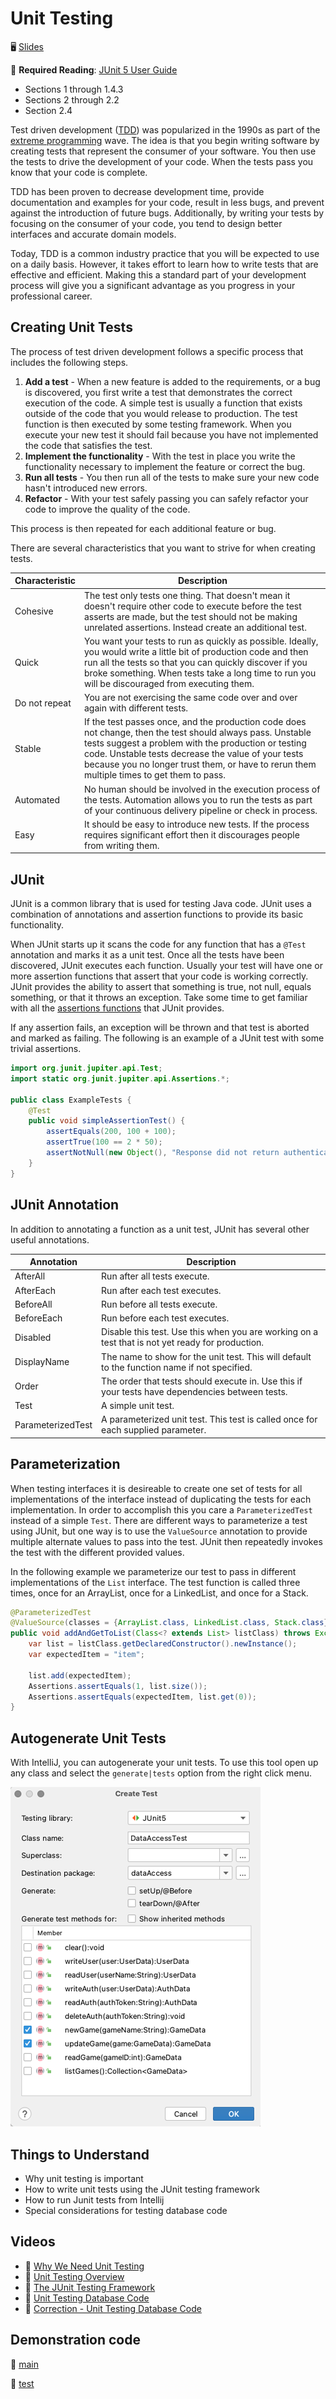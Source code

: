 # Unit Testing

🖥️ [Slides](https://docs.google.com/presentation/d/1gRoHgp1j28GHaJvzHJlqnrqtwfWfZz3F/edit?usp=sharing&ouid=114081115660452804792&rtpof=true&sd=true)

📖 **Required Reading**: [JUnit 5 User Guide](https://junit.org/junit5/docs/current/user-guide/)

- Sections 1 through 1.4.3
- Sections 2 through 2.2
- Section 2.4

Test driven development ([TDD](https://en.wikipedia.org/wiki/Test-driven_development)) was popularized in the 1990s as part of the [extreme programming](https://en.wikipedia.org/wiki/Extreme_programming) wave. The idea is that you begin writing software by creating tests that represent the consumer of your software. You then use the tests to drive the development of your code. When the tests pass you know that your code is complete.

TDD has been proven to decrease development time, provide documentation and examples for your code, result in less bugs, and prevent against the introduction of future bugs. Additionally, by writing your tests by focusing on the consumer of your code, you tend to design better interfaces and accurate domain models.

Today, TDD is a common industry practice that you will be expected to use on a daily basis. However, it takes effort to learn how to write tests that are effective and efficient. Making this a standard part of your development process will give you a significant advantage as you progress in your professional career.

## Creating Unit Tests

The process of test driven development follows a specific process that includes the following steps.

1. **Add a test** - When a new feature is added to the requirements, or a bug is discovered, you first write a test that demonstrates the correct execution of the code. A simple test is usually a function that exists outside of the code that you would release to production. The test function is then executed by some testing framework. When you execute your new test it should fail because you have not implemented the code that satisfies the test.
1. **Implement the functionality** - With the test in place you write the functionality necessary to implement the feature or correct the bug.
1. **Run all tests** - You then run all of the tests to make sure your new code hasn't introduced new errors.
1. **Refactor** - With your test safely passing you can safely refactor your code to improve the quality of the code.

This process is then repeated for each additional feature or bug.

There are several characteristics that you want to strive for when creating tests.

| Characteristic        | Description                                                                                                                                                                                                                                                                                                           |
| --------------------- | --------------------------------------------------------------------------------------------------------------------------------------------------------------------------------------------------------------------------------------------------------------------------------------------------------------------- |
| Cohesive | The test only tests one thing. That doesn't mean it doesn't require other code to execute before the test asserts are made, but the test should not be making unrelated assertions. Instead create an additional test.                                                                                                |
| Quick                 | You want your tests to run as quickly as possible. Ideally, you would write a little bit of production code and then run all the tests so that you can quickly discover if you broke something. When tests take a long time to run you will be discouraged from executing them.                                       |
| Do not repeat         | You are not exercising the same code over and over again with different tests.                                                                                                                                                                                                                                        |
| Stable                | If the test passes once, and the production code does not change, then the test should always pass. Unstable tests suggest a problem with the production or testing code. Unstable tests decrease the value of your tests because you no longer trust them, or have to rerun them multiple times to get them to pass. |
| Automated             | No human should be involved in the execution process of the tests. Automation allows you to run the tests as part of your continuous delivery pipeline or check in process.                                                                                                                                           |
| Easy                  | It should be easy to introduce new tests. If the process requires significant effort then it discourages people from writing them.                                                                                                                                                                                    |

## JUnit

JUnit is a common library that is used for testing Java code. JUnit uses a combination of annotations and assertion functions to provide its basic functionality.

When JUnit starts up it scans the code for any function that has a `@Test` annotation and marks it as a unit test. Once all the tests have been discovered, JUnit executes each function. Usually your test will have one or more assertion functions that assert that your code is working correctly. JUnit provides the ability to assert that something is true, not null, equals something, or that it throws an exception. Take some time to get familiar with all the [assertions functions](https://junit.org/junit5/docs/5.0.1/api/org/junit/jupiter/api/Assertions.html) that JUnit provides.

If any assertion fails, an exception will be thrown and that test is aborted and marked as failing. The following is an example of a JUnit test with some trivial assertions.

```java
import org.junit.jupiter.api.Test;
import static org.junit.jupiter.api.Assertions.*;

public class ExampleTests {
    @Test
    public void simpleAssertionTest() {
        assertEquals(200, 100 + 100);
        assertTrue(100 == 2 * 50);
        assertNotNull(new Object(), "Response did not return authentication String");
    }
}
```

## JUnit Annotation

In addition to annotating a function as a unit test, JUnit has several other useful annotations.

| Annotation        | Description                                                                                      |
| ----------------- | ------------------------------------------------------------------------------------------------ |
| AfterAll          | Run after all tests execute.                                                                     |
| AfterEach         | Run after each test executes.                                                                    |
| BeforeAll         | Run before all tests execute.                                                                    |
| BeforeEach        | Run before each test executes.                                                                   |
| Disabled          | Disable this test. Use this when you are working on a test that is not yet ready for production. |
| DisplayName       | The name to show for the unit test. This will default to the function name if not specified.     |
| Order             | The order that tests should execute in. Use this if your tests have dependencies between tests.  |
| Test              | A simple unit test.                                                                              |
| ParameterizedTest | A parameterized unit test. This test is called once for each supplied parameter.                 |

## Parameterization

When testing interfaces it is desireable to create one set of tests for all implementations of the interface instead of duplicating the tests for each implementation. In order to accomplish this you care a `ParameterizedTest` instead of a simple `Test`. There are different ways to parameterize a test using JUnit, but one way is to use the `ValueSource` annotation to provide multiple alternate values to pass into the test. JUnit then repeatedly invokes the test with the different provided values.

In the following example we parameterize our test to pass in different implementations of the `List` interface. The test function is called three times, once for an ArrayList, once for a LinkedList, and once for a Stack.

```java
@ParameterizedTest
@ValueSource(classes = {ArrayList.class, LinkedList.class, Stack.class})
public void addAndGetToList(Class<? extends List> listClass) throws Exception {
    var list = listClass.getDeclaredConstructor().newInstance();
    var expectedItem = "item";

    list.add(expectedItem);
    Assertions.assertEquals(1, list.size());
    Assertions.assertEquals(expectedItem, list.get(0));
}
```

## Autogenerate Unit Tests

With IntelliJ, you can autogenerate your unit tests. To use this tool open up any class and select the `generate|tests` option from the right click menu.

![generate tests](generate-tests.png)

## Things to Understand

- Why unit testing is important
- How to write unit tests using the JUnit testing framework
- How to run Junit tests from Intellij
- Special considerations for testing database code

## Videos

- 🎥 [Why We Need Unit Testing](https://byu.hosted.panopto.com/Panopto/Pages/Viewer.aspx?id=c5707c4c-77d9-43d7-b96b-ad6b014612ca&start=0)
- 🎥 [Unit Testing Overview](https://byu.hosted.panopto.com/Panopto/Pages/Viewer.aspx?id=bb1884b3-55ab-4a8b-be05-ad6b01477df8&start=0)
- 🎥 [The JUnit Testing Framework](https://byu.hosted.panopto.com/Panopto/Pages/Viewer.aspx?id=071e47be-a746-4e74-afd5-ad6b0149b2b8&start=0)
- 🎥 [Unit Testing Database Code](https://byu.hosted.panopto.com/Panopto/Pages/Viewer.aspx?id=6d8bf3b3-3ddd-4f3d-b90d-ad6b014f2bb7&start=0)
- 🎥 [Correction - Unit Testing Database Code](https://byu.hosted.panopto.com/Panopto/Pages/Viewer.aspx?id=9178d92a-e41b-48f4-8e68-adf8015d7a91&start=0)

## Demonstration code

📁 [main](example-code/main/)

📁 [test](example-code/test/)
